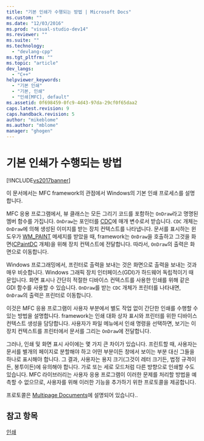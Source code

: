 ```yaml
---
title: "기본 인쇄가 수행되는 방법 | Microsoft Docs"
ms.custom: ""
ms.date: "12/03/2016"
ms.prod: "visual-studio-dev14"
ms.reviewer: ""
ms.suite: ""
ms.technology: 
  - "devlang-cpp"
ms.tgt_pltfrm: ""
ms.topic: "article"
dev_langs: 
  - "C++"
helpviewer_keywords: 
  - "기본 인쇄"
  - "기본, 인쇄"
  - "인쇄[MFC], default"
ms.assetid: 0f698459-0fc9-4d43-97da-29cf0f65daa2
caps.latest.revision: 9
caps.handback.revision: 5
author: "mikeblome"
ms.author: "mblome"
manager: "ghogen"
---
```

# 기본 인쇄가 수행되는 방법
[!INCLUDE[vs2017banner](../assembler/inline/includes/vs2017banner.md)]

이 문서에서는 MFC framework의 관점에서 Windows의 기본 인쇄 프로세스를 설명합니다.  
  
 MFC 응용 프로그램에서, 뷰 클래스는 모든 그리기 코드를 포함하는 `OnDraw`라고 명명된 멤버 함수를 가집니다.  `OnDraw`는 포인터를 [CDC](../mfc/reference/cdc-class.md)에 매개 변수로서 받습니다.  `CDC` 개체는 `OnDraw`에 의해 생성된 이미지를 받는 장치 컨텍스트를 나타냅니다.  문서를 표시하는 윈도우가 [WM\_PAINT](http://msdn.microsoft.com/library/windows/desktop/dd145213) 메세지를 받았을 때, framework는 `OnDraw`을 호출하고 그것을 화면\([CPaintDC](../mfc/reference/cpaintdc-class.md) 개체\)을 위해 장치 컨텍스트에 전달합니다.  따라서, `OnDraw`의 출력은 화면으로 이동합니다.  
  
 Windows 프로그래밍에서, 프린터로 출력을 보내는 것은 화면으로 출력을 보내는 것과 매우 비슷합니다.  Windows 그래픽 장치 인터페이스\(GDI\)가 하드웨어 독립적이기 때문입니다.  화면 표시나 간단히 적절한 디바이스 컨텍스트를 사용한 인쇄를 위해 같은 GDI 함수를 사용할 수 있습니다.  `OnDraw`를 받는 `CDC` 개체가 프린터를 나타내면, `OnDraw`의 출력은 프린터로 이동합니다.  
  
 이것은 MFC 응용 프로그램이 사용자 부분에서 별도 작업 없이 간단한 인쇄를 수행할 수 있는 방법을 설명합니다.  framework는 인쇄 대화 상자 표시와 프린터를 위한 디바이스 컨텍스트 생성을 담당합니다.  사용자가 파일 메뉴에서 인쇄 명령을 선택하면, 보기는 이 장치 컨텍스트를 프린터에서 문서를 그리는 `OnDraw`에 전달합니다.  
  
 그러나, 인쇄 및 화면 표시 사이에는 몇 가지 큰 차이가 있습니다.  프린트할 때, 사용자는 문서를 별개의 페이지로 분할해야 하고 어떤 부분이든 창에서 보이는 부분 대신 그들을 하나로 표시해야 합니다.  그 결과, 사용자는 용지 크기\(그것이 레터 크기든, 법정 규격이든, 봉투이든\)에 유의해야 합니다.  가로 또는 세로 모드처럼 다른 방향으로 인쇄할 수도 있습니다.  MFC 라이브러리는 사용자 응용 프로그램이 이러한 문제를 처리할 방법을 예측할 수 없으므로, 사용자를 위해 이러한 기능을 추가하기 위한 프로토콜을 제공합니다.  
  
 프로토콜은 [Multipage Documents](../mfc/multipage-documents.md)에 설명되어 있습니다..  
  
## 참고 항목  
 [인쇄](../mfc/printing.md)